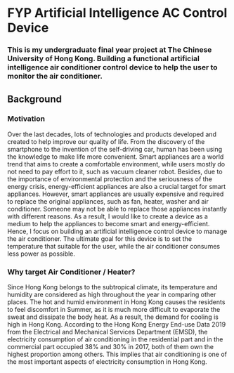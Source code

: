 # FYP Artificial Intelligence AC Control Device

### This is my undergraduate final year project at The Chinese University of Hong Kong. Building a functional artificial intelligence air conditioner control device to help the user to monitor the air conditioner.

## Background
### Motivation
Over the last decades, lots of technologies and products developed and created to help improve our quality of life. From the discovery of the smartphone to the invention of the self-driving car, human has been using the knowledge to make life more convenient. Smart appliances are a world trend that aims to create a comfortable environment, while users mostly do not need to pay effort to it, such as vacuum cleaner robot. Besides, due to the importance of environmental protection and the seriousness of the energy crisis, energy-efficient appliances are also a crucial target for smart appliances. However, smart appliances are usually expensive and required to replace the original appliances, such as fan, heater, washer and air conditioner. Someone may not be able to replace those appliances instantly with different reasons. As a result, I would like to create a device as a medium to help the appliances to become smart and energy-efficient. Hence, I focus on building an artificial intelligence control device to manage the air conditioner. The ultimate goal for this device is to set the temperature that suitable for the user, while the air conditioner consumes less power as possible.

### Why target Air Conditioner / Heater?
Since Hong Kong belongs to the subtropical climate, its temperature and humidity are considered as high throughout the year in comparing other places. The hot and humid environment in Hong Kong causes the residents to feel discomfort in Summer, as it is much more difficult to evaporate the sweat and dissipate the body heat. As a result, the demand for cooling is high in Hong Kong. According to the Hong Kong Energy End-use Data 2019 from the Electrical and Mechanical Services Department (EMSD), the electricity consumption of air conditioning in the residential part and in the commercial part occupied 38% and 30% in 2017, both of them own the highest proportion among others. This implies that air conditioning is one of the most important aspects of electricity consumption in Hong Kong.
